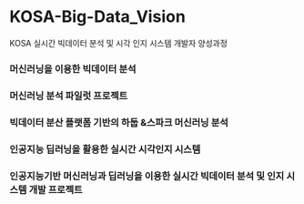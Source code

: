 # KOSA-Big-Data_Vision
KOSA 실시간 빅데이터 분석 및 시각 인지 시스템 개발자 양성과정



### 머신러닝을 이용한 빅데이터 분석


### 머신러닝 분석 파일럿 프로젝트


### 빅데이터 분산 플랫폼 기반의 하둡 &스파크 머신러닝 분석


### 인공지능 딥러닝을 활용한 실시간 시각인지 시스템


### 인공지능기반 머신러닝과 딥러닝을 이용한 실시간 빅데이터 분석 및 인지 시스템 개발 프로젝트


